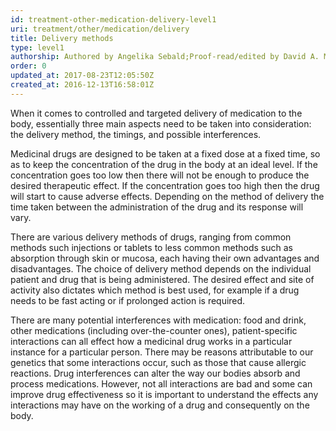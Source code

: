 ```yaml
---
id: treatment-other-medication-delivery-level1
uri: treatment/other/medication/delivery
title: Delivery methods
type: level1
authorship: Authored by Angelika Sebald;Proof-read/edited by David A. Mitchell
order: 0
updated_at: 2017-08-23T12:05:50Z
created_at: 2016-12-13T16:58:01Z
---
```


<p>When it comes to controlled and targeted delivery of medication
    to the body, essentially three main aspects need to be taken
    into consideration: the delivery method, the timings, and
    possible interferences.</p>
<p>Medicinal drugs are designed to be taken at a fixed dose at a
    fixed time, so as to keep the concentration of the drug in
    the body at an ideal level. If the concentration goes too
    low then there will not be enough to produce the desired
    therapeutic effect. If the concentration goes too high then
    the drug will start to cause adverse effects. Depending on
    the method of delivery the time taken between the administration
    of the drug and its response will vary.</p>
<p>There are various delivery methods of drugs, ranging from common
    methods such injections or tablets to less common methods
    such as absorption through skin or mucosa, each having their
    own advantages and disadvantages. The choice of delivery
    method depends on the individual patient and drug that is
    being administered. The desired effect and site of activity
    also dictates which method is best used, for example if a
    drug needs to be fast acting or if prolonged action is required.</p>
<p>There are many potential interferences with medication: food
    and drink, other medications (including over-the-counter
    ones), patient-specific interactions can all effect how a
    medicinal drug works in a particular instance for a particular
    person. There may be reasons attributable to our genetics
    that some interactions occur, such as those that cause allergic
    reactions. Drug interferences can alter the way our bodies
    absorb and process medications. However, not all interactions
    are bad and some can improve drug effectiveness so it is
    important to understand the effects any interactions may
    have on the working of a drug and consequently on the body.</p>
